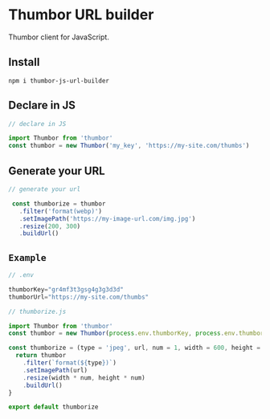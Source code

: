 # Thumbor URL builder
Thumbor client for JavaScript.

## Install

```
npm i thumbor-js-url-builder
```

## Declare in JS

```js
// declare in JS

import Thumbor from 'thumbor'
const thumbor = new Thumbor('my_key', 'https://my-site.com/thumbs')
```

## Generate your URL

```js
// generate your url

 const thumborize = thumbor
   .filter('format(webp)')
   .setImagePath('https://my-image-url.com/img.jpg')
   .resize(200, 300)
   .buildUrl()
```

## `Example`

```js
// .env

thumborKey="gr4mf3t3gsg4g3g3d3d"
thumborUrl="https://my-site.com/thumbs"

// thumborize.js 

import Thumbor from 'thumbor'
const thumbor = new Thumbor(process.env.thumborKey, process.env.thumborUrl)

const thumborize = (type = 'jpeg', url, num = 1, width = 600, height = 400) => {
  return thumbor
    .filter(`format(${type})`)
    .setImagePath(url)
    .resize(width * num, height * num)
    .buildUrl()
}

export default thumborize
```